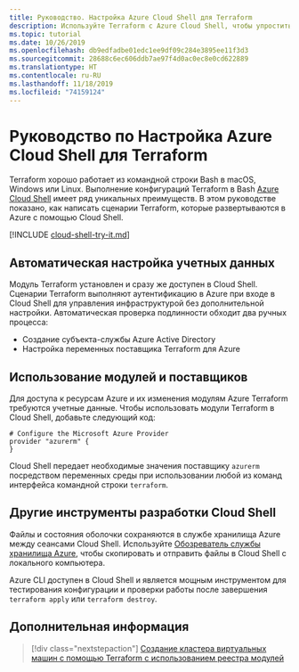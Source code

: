 ```yaml
---
title: Руководство. Настройка Azure Cloud Shell для Terraform
description: Используйте Terraform с Azure Cloud Shell, чтобы упростить аутентификацию и конфигурацию шаблона.
ms.topic: tutorial
ms.date: 10/26/2019
ms.openlocfilehash: db9edfadbe01edc1ee9df09c284e3895ee11f3d3
ms.sourcegitcommit: 28688c6ec606ddb7ae97f4d0ac0ec8e0cd622889
ms.translationtype: HT
ms.contentlocale: ru-RU
ms.lasthandoff: 11/18/2019
ms.locfileid: "74159124"
---
```

# <a name="tutorial-configure-azure-cloud-shell-for-terraform"></a>Руководство по Настройка Azure Cloud Shell для Terraform

Terraform хорошо работает из командной строки Bash в macOS, Windows или Linux. Выполнение конфигураций Terraform в Bash [Azure Cloud Shell](/azure/cloud-shell/overview) имеет ряд уникальных преимуществ. В этом руководстве показано, как написать сценарии Terraform, которые развертываются в Azure с помощью Cloud Shell.

[!INCLUDE [cloud-shell-try-it.md](../../includes/cloud-shell-try-it.md)]

## <a name="automatic-credential-configuration"></a>Автоматическая настройка учетных данных

Модуль Terraform установлен и сразу же доступен в Cloud Shell. Сценарии Terraform выполняют аутентификацию в Azure при входе в Cloud Shell для управления инфраструктурой без дополнительной настройки. Автоматическая проверка подлинности обходит два ручных процесса:
- Создание субъекта-службы Azure Active Directory
- Настройка переменных поставщика Terraform для Azure


## <a name="use-modules-and-providers"></a>Использование модулей и поставщиков

Для доступа к ресурсам Azure и их изменения модулям Azure Terraform требуются учетные данные. Чтобы использовать модули Terraform в Cloud Shell, добавьте следующий код:


```hcl
# Configure the Microsoft Azure Provider
provider "azurerm" {
}
```

Cloud Shell передает необходимые значения поставщику `azurerm` посредством переменных среды при использовании любой из команд интерфейса командной строки `terraform`.

## <a name="other-cloud-shell-developer-tools"></a>Другие инструменты разработки Cloud Shell

Файлы и состояния оболочки сохраняются в службе хранилища Azure между сеансами Cloud Shell. Используйте [Обозреватель службы хранилища Azure](/azure/vs-azure-tools-storage-manage-with-storage-explorer), чтобы скопировать и отправить файлы в Cloud Shell с локального компьютера.

Azure CLI доступен в Cloud Shell и является мощным инструментом для тестирования конфигурации и проверки работы после завершения `terraform apply` или `terraform destroy`.


## <a name="next-steps"></a>Дополнительная информация

> [!div class="nextstepaction"]
> [Создание кластера виртуальных машин с помощью Terraform с использованием реестра модулей](terraform-create-vm-cluster-module.md)
